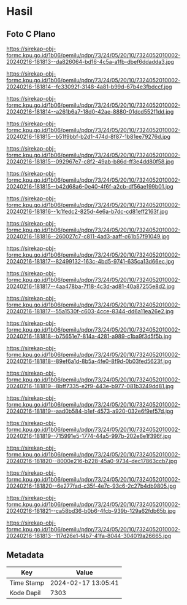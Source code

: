 # Hasil

## Foto C Plano

https://sirekap-obj-formc.kpu.go.id/1b06/pemilu/pdpr/73/24/05/20/10/7324052010002-20240216-181813--da826064-bd16-4c5a-a1fb-dbef6ddadda3.jpg

https://sirekap-obj-formc.kpu.go.id/1b06/pemilu/pdpr/73/24/05/20/10/7324052010002-20240216-181814--fc33092f-3148-4a81-b99d-67b4e3fbdccf.jpg

https://sirekap-obj-formc.kpu.go.id/1b06/pemilu/pdpr/73/24/05/20/10/7324052010002-20240216-181814--a261b6a7-18d0-42ae-8880-01dcd552f1dd.jpg

https://sirekap-obj-formc.kpu.go.id/1b06/pemilu/pdpr/73/24/05/20/10/7324052010002-20240216-181815--b51f9bbf-b2d1-474d-8f87-1b81ee79276d.jpg

https://sirekap-obj-formc.kpu.go.id/1b06/pemilu/pdpr/73/24/05/20/10/7324052010002-20240216-181815--092967e7-c8f2-49ab-b86d-ff3e4dd80f58.jpg

https://sirekap-obj-formc.kpu.go.id/1b06/pemilu/pdpr/73/24/05/20/10/7324052010002-20240216-181815--b42d68a6-0e40-4f6f-a2cb-df56ae199b01.jpg

https://sirekap-obj-formc.kpu.go.id/1b06/pemilu/pdpr/73/24/05/20/10/7324052010002-20240216-181816--1c1fedc2-825d-4e6a-b7dc-cd81eff2163f.jpg

https://sirekap-obj-formc.kpu.go.id/1b06/pemilu/pdpr/73/24/05/20/10/7324052010002-20240216-181816--260027c7-c811-4ad3-aaff-c61b57f91049.jpg

https://sirekap-obj-formc.kpu.go.id/1b06/pemilu/pdpr/73/24/05/20/10/7324052010002-20240216-181817--82499132-163c-4bd5-9741-635ca13d66ec.jpg

https://sirekap-obj-formc.kpu.go.id/1b06/pemilu/pdpr/73/24/05/20/10/7324052010002-20240216-181817--4aa478ba-7f18-4c3d-ad81-40a87255e8d2.jpg

https://sirekap-obj-formc.kpu.go.id/1b06/pemilu/pdpr/73/24/05/20/10/7324052010002-20240216-181817--55a1530f-c603-4cce-8344-dd6a11ea26e2.jpg

https://sirekap-obj-formc.kpu.go.id/1b06/pemilu/pdpr/73/24/05/20/10/7324052010002-20240216-181818--b75651e7-814a-4281-a989-c1ba9f3d5f5b.jpg

https://sirekap-obj-formc.kpu.go.id/1b06/pemilu/pdpr/73/24/05/20/10/7324052010002-20240216-181818--89ef6a1d-8b5a-4fe0-8f9d-0b03fed5623f.jpg

https://sirekap-obj-formc.kpu.go.id/1b06/pemilu/pdpr/73/24/05/20/10/7324052010002-20240216-181819--8bff7335-e2f9-443e-b977-081b3249dd81.jpg

https://sirekap-obj-formc.kpu.go.id/1b06/pemilu/pdpr/73/24/05/20/10/7324052010002-20240216-181819--aad0b584-b1ef-4573-a920-032e6f9ef57d.jpg

https://sirekap-obj-formc.kpu.go.id/1b06/pemilu/pdpr/73/24/05/20/10/7324052010002-20240216-181819--715991e5-1774-44a5-997b-202e6e1f396f.jpg

https://sirekap-obj-formc.kpu.go.id/1b06/pemilu/pdpr/73/24/05/20/10/7324052010002-20240216-181820--8000e216-b228-45a0-9734-dec17863ccb7.jpg

https://sirekap-obj-formc.kpu.go.id/1b06/pemilu/pdpr/73/24/05/20/10/7324052010002-20240216-181820--6e277fad-c35f-4e7c-93c6-2c27b4db9805.jpg

https://sirekap-obj-formc.kpu.go.id/1b06/pemilu/pdpr/73/24/05/20/10/7324052010002-20240216-181821--ca58bd36-b0b6-4fcb-939b-129a62fdb65b.jpg

https://sirekap-obj-formc.kpu.go.id/1b06/pemilu/pdpr/73/24/05/20/10/7324052010002-20240216-181813--117d26e1-f4b7-41fa-8044-304019a26665.jpg


## Metadata

| Key        | Value               |
| ---------- | ------------------- |
| Time Stamp | 2024-02-17 13:05:41 |
| Kode Dapil | 7303                |




